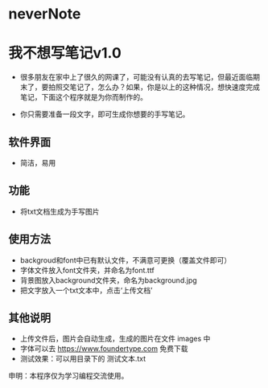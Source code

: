 # neverNote
# 我不想写笔记v1.0
- 很多朋友在家中上了很久的网课了，可能没有认真的去写笔记，但最近面临期末了，要拍照交笔记了，怎么办？如果，你是以上的这种情况，想快速度完成笔记，下面这个程序就是为你而制作的。

- 你只需要准备一段文字，即可生成你想要的手写笔记。

## 软件界面
- 简洁，易用

## 功能
- 将txt文档生成为手写图片

## 使用方法
- backgroud和font中已有默认文件，不满意可更换（覆盖文件即可）
- 字体文件放入font文件夹，并命名为font.ttf
- 背景图放入background文件夹，命名为background.jpg
- 把文字放入一个txt文本中，点击‘上传文档’

## 其他说明
- 上传文件后，图片会自动生成，生成的图片在文件 images 中
- 字体可以去 https://www.foundertype.com 免费下载
- 测试效果：可以用目录下的 测试文本.txt

申明：本程序仅为学习编程交流使用。
